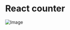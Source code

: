 # React counter

![Image](https://github.com/user-attachments/assets/603069ab-d55c-43fa-9acd-d3a36e71a2be)
